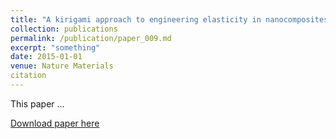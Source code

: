 ```yaml
---
title: "A kirigami approach to engineering elasticity in nanocomposites through patterned defects"
collection: publications
permalink: /publication/paper_009.md
excerpt: "something"
date: 2015-01-01
venue: Nature Materials
citation
---
```

This paper ...

[Download paper here](http://pfdamasceno.github.io/files/2015_Shyu.pdf)
